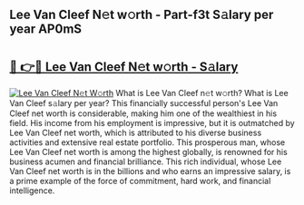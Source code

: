 ## Lee Van Cleef N𝚎t w𝚘rth - Part-f3t S𝚊lary per year AP0mS

# <h2><a href="http://gc1falj.nevu.top/?p=Lee+Van+Cleef">🔗 👉🔴 Lee Van Cleef N𝚎t w𝚘rth - S𝚊lary</a></h2>

[![Lee Van Cleef N𝚎t W𝚘rth](https://i.imgur.com/Oavwk0R.jpeg)](http://gc1falj.nevu.top/?p=Lee+Van+Cleef)
What is Lee Van Cleef n𝚎t w𝚘rth? What is Lee Van Cleef s𝚊lary per year?
This financially successful person's Lee Van Cleef net worth is considerable, making him one of the wealthiest in his field. His income from his employment is impressive, but it is outmatched by Lee Van Cleef net worth, which is attributed to his diverse business activities and extensive real estate portfolio. This prosperous man, whose Lee Van Cleef net worth is among the highest globally, is renowned for his business acumen and financial brilliance. This rich individual, whose Lee Van Cleef net worth is in the billions and who earns an impressive salary, is a prime example of the force of commitment, hard work, and financial intelligence.

